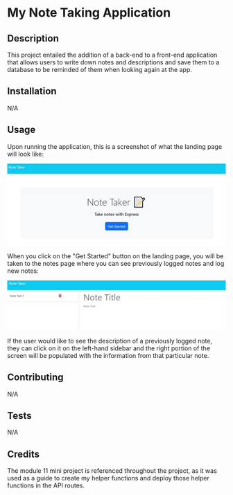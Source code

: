 # My Note Taking Application

## Description
This project entailed the addition of a back-end to a front-end application that allows users to write down notes and descriptions and save them to a database to be reminded of them when looking again at the app.

## Installation
N/A

## Usage
Upon running the application, this is a screenshot of what the landing page will look like:

![notes landing page screenshot](./images/notes-landing-page.JPG)

When you click on the "Get Started" button on the landing page, you will be taken to the notes page where you can see previously logged notes and log new notes:

![notes page screenshot](./images/notes-page.JPG)

If the user would like to see the description of a previously logged note, they can click on it on the left-hand sidebar and the right portion of the screen will be populated with the information from that particular note.

## Contributing
N/A

## Tests
N/A

## Credits
The module 11 mini project is referenced throughout the project, as it was used as a guide to create my helper functions and deploy those helper functions in the API routes.